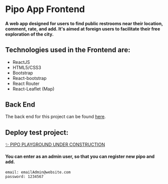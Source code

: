 # Pipo App Frontend

#### A web app designed for users to find public restrooms near their location, comment, rate, and add. It's aimed at foreign users to facilitate their free exploration of the city. 

## Technologies used in the Frontend are: 
- ReactJS
- HTML5/CSS3
- Bootstrap
- React-bootstrap
- React Router
- React-Leaflet (Map)

## Back End
The back end for this project can be found [here](https://github.com/nguzm4n/pipo-app-backend.git).

## Deploy test project:
[✨ PIPO PLAYGROUND UNDER CONSTRUCTION](https://pipo-app-frontend.onrender.com/)

#### You can enter as an admin user, so that you can register new pipo and add.
```
email: emailAdmin@website.com
password: 1234567
```
